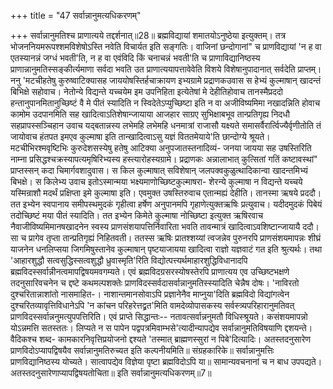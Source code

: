 +++
title = "47 सर्वान्नानुमत्यधिकरणम्"

+++
सर्वान्नानुमतिश्च प्राणात्यये तद्दर्शनात्॥28॥ ब्रह्मविद्यायां शमातयोऽनुष्ठेया इत्युक्तम्। तत्र भोजननियमरूपश्शमविशेषोऽस्ति नवेति विचार्यत इति सङ्गतिः। वाजिनां छन्दोगानां" च प्राणविद्यायां 'न ह वा एतस्यानन्नं जग्धं भवती'ति, न ह वा एवंविदि किं चनाचन्नं भवती'ति च प्राणाविद्यानिष्ठस्य प्राणान्नानुमतिस्सङ्कीर्त्यमाणा सर्वदा भवति उत प्राणात्ययापत्तावेवेति विशये विशेषानुपादानात् सर्वदेति प्राप्तम्। ननु 'मटचीहतेषु कुरुष्वाटिक्यासह जाययोषस्तिर्हचाक्रायण इभ्यग्रामे प्रद्राणकउवास स हेभ्यं कुल्माषान् खादन्तं बिभिक्षे सहोवाच। नेतोन्ये विद्यन्ते यच्चयेम इम उपनिहिता इत्येतेषां मे देहीतिहोवाच तानस्मैप्रददो हन्तानुपानमितानुच्छिष्टं वै मे पीतं स्यादिति न स्विदेतेऽप्युच्छिष्टा इति न वा अजीविष्यमिमा नखादन्निति होवाच कामोम उदपानमिति सह खादित्वाऽतिशेषान्जायाया आजहार साग्रए सुभिक्षाबभूव तान्प्रतिगृह्य निदधौ सहप्रापस्सञ्चिहान उवाच यद्बतान्नस्य लभेमहि लभेमहि धनमात्रां राजासौ यक्ष्यते समासर्वैरार्त्विज्यैर्वृणीतोति तं जायोवाच हंतपत इमएव कुल्माषा इति तान्खादित्वाऽसु यज्ञं विततमेयाये'ति छान्दोग्ये श्रूयते। मटचीभिरश्मवृष्टिभिः कुरुदेशसस्येषु हतेषु आटिक्या अनुपजातस्तनादिव्यं- जनया जायया सह उषस्तिरिति नाम्ना प्रसिद्धश्चक्रस्यापत्यमृषिरिभ्यस्य हस्त्यारोहस्यग्रामे। प्रद्राणकः अन्नालाभात् कुत्सितां गतिं कष्टावस्थां" प्राप्तस्सन् कदा चिमार्गवशादुवास। स किल कुल्माषात् सविशेषान् जलपक्वकुळुत्थादिकान्वा खादन्तमिभ्यं बिभक्षे। स किलेभ्य उवाच इतोऽस्मान्मया भक्ष्यमाणोच्छिष्टकुल्माषरा- शेरन्ये कुल्माषा न विद्यन्ते यच्चये यस्मिन्राशौ मदर्थं प्रक्षिप्ता इमे कुल्माषा इति। एवमुक्त उषस्तिरुवाच एतान्मह्यं देहीति। तानस्मा ऋषये प्रददौ। तत इभ्येन स्वपानाय समीपस्थमुदकं गृहीत्वा हर्षेण अनुपानमपि गृहाणेत्युक्तऋषिः प्रत्युवाच। यदीदमुदकं पिबेयं तदोच्छिष्टं मया पीतं स्यादिति। तत इभ्येन किमेते कुल्माषा नोच्छिष्टा इत्युक्त ऋषिरवाच नैवाजीविष्यमिमानषखादनेन स्वस्य प्राणसंशयापत्तिर्निवारिता भवति तावन्मात्रं खादित्वाऽवशिष्टान्जायायै ददौ। सा च प्रागेव तृप्ता तान्प्रतिगृह्यं निहितवती। ततस्स ऋषिः प्रातश्शय्यां त्वजन्नेव पुरुनरपि प्राणसंशयमापन्नः शीघ्रं याजनेन धनलिप्सया जिगमिषुस्तानेव कुल्माषान् पृष्टयाजायया खादित्वा राज्ञो यज्ञवाटं गत इति श्रुत्यर्थः। तथा 'आहारशुद्धौ सत्वसुद्धिस्सत्वशुद्धौ ध्रुवास्मृति'रिति विद्योत्पत्त्यर्थमाहारशुद्धिविधानादपि ब्रह्मविदस्सर्वान्नीनत्वमापद्विषयमवगम्यते। एवं ब्रह्मविदग्रसरस्योषस्तेरपि प्राणात्यय एव उच्छिष्टभक्षणे तदनुसारिवचनेन च द्दष्टे कथमल्पशक्तेः प्राणविदस्सर्वदासर्वान्नानुमतिस्स्यादिति चेन्नैष दोषः। 'नाविरतो दुश्चरितान्नाशांतो नासमाहित-। नाशान्तमानसोवाऽपि प्रज्ञानेनैव माप्नुया'दिति ब्रह्मविदो विद्यांगत्वेन दुश्चरितव्यावृत्तिविधानेऽपि 'न कांचन परिहरेत्तद्व्रत'मिति वामदेव्योपासकस्य सर्वस्त्र्यपरिहारानुमतिवत् प्राणविदस्सर्वान्ननुमत्युपपत्तिरिति। एवं प्राप्ते सिद्धान्तः-- नतावत्सर्वान्ननुमतौ विधिस्श्रूयते। कसंशयमापन्नो योऽन्नमत्ति सतस्ततः। लिप्यते न स पापेन पद्वपत्रमिवाम्भसे'त्यादीन्यापद्येव सर्वान्नानुमतिविषयाणि द्दशयन्ते। वैदिकश्च शब्द- कामकारनिवृत्तिप्रयोजनो द्दश्यते 'तस्मात् ब्राह्मणस्सुरां न पिबे'दित्यादिः। अतस्तदनुसारेण प्राणविदोऽप्यापद्विषयैव सर्वान्नानुमतिरुच्यत इति कल्पनीयमिति॥ संग्रहकारिके॥ सर्वान्नानुमत्तिः प्राणविद्यानिष्ठस्य योच्यते। सात्वापद्येव विज्ञेया पृष्टा ब्रह्मविदोऽपि या॥ सामान्यवचनानां च न बाध उपपद्यते। अतस्तदनुसारेणाप्यापद्विषयतोचिता॥ इति सर्वान्नानुमत्यधिकरणम्॥7॥